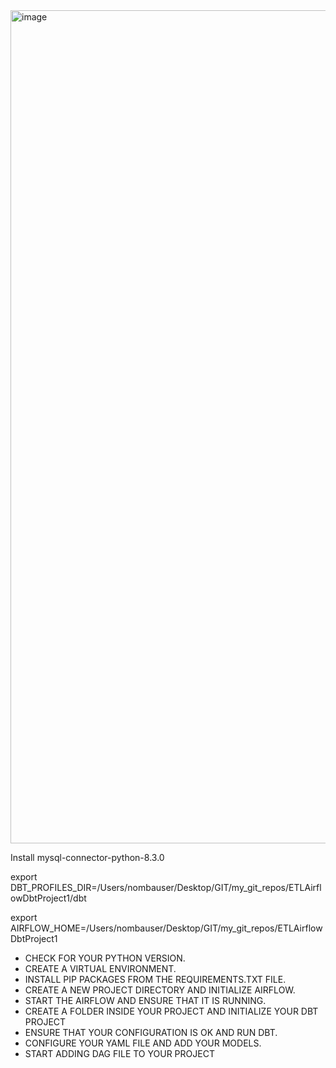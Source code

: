 
<img width="1333" alt="image" src="https://github.com/user-attachments/assets/dd8483b0-535b-4db8-ae3f-933f148eaa84">


Install mysql-connector-python-8.3.0

export DBT_PROFILES_DIR=/Users/nombauser/Desktop/GIT/my_git_repos/ETLAirflowDbtProject1/dbt

export AIRFLOW_HOME=/Users/nombauser/Desktop/GIT/my_git_repos/ETLAirflowDbtProject1


- CHECK FOR YOUR PYTHON VERSION.
- CREATE A VIRTUAL ENVIRONMENT.
- INSTALL PIP PACKAGES FROM THE REQUIREMENTS.TXT FILE.
- CREATE A NEW PROJECT DIRECTORY AND INITIALIZE AIRFLOW.
- START THE AIRFLOW AND ENSURE THAT IT IS RUNNING.
- CREATE A FOLDER INSIDE YOUR PROJECT AND INITIALIZE YOUR DBT PROJECT 
- ENSURE THAT YOUR CONFIGURATION IS OK AND RUN DBT.
- CONFIGURE YOUR YAML FILE AND ADD YOUR MODELS.
- START ADDING DAG FILE TO YOUR PROJECT

